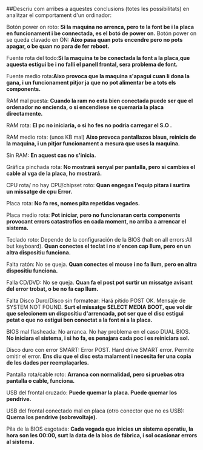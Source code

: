

##Descriu com arribes a aquestes conclusions (totes les possibilitats) en analitzar el comportament d'un ordinador:

Botón power on roto: **Si la maquina no arrenca, pero te la font be i la placa en funcionament i be connectada, es el botó de  power on.**
Botón power on se queda clavado en ON: **Aixo pasa quan pots encendre pero no pots apagar, o be quan no para de fer reboot.**

Fuente rota del todo:**Si la maquina te be conectada la font a la placa,que aquesta estigui be  i no falli el panell frontal, sera problema de font.**

Fuente medio rota:**Aixo provoca que la maquina s'apagui cuan li dona la gana, i un funcionament pitjor ja que no pot alimentar be a tots els components.**

RAM mal puesta: **Cuando la ram no esta bien conectada puede ser que el ordenador no encienda, o si encendiese se quemaria la placa directamente.**

RAM rota: **El pc no iniciaria, o si ho fes no podria carregar el S.O .**

RAM medio rota: (unos KB mal) **Aixo provoca pantallazos blaus, reinicis de la maquina, i un pitjor funcionament a mesura que uses la maquina.**

Sin RAM: **En aquest cas no s'inicia.**

Gráfica pinchada rota: **No mostrará senyal per pantalla, pero si cambies el cable al vga de la placa, ho mostrará.**

CPU rota/ no hay CPU/chipset roto: **Quan engegas l'equip pitara i surtira un missatge de cpu Error.**

Placa rota: **No fa res, nomes pita repetidas vegades.**

Placa medio rota: **Pot iniciar, pero no funcionaran certs components provocant errors catastrofics en cada moment, no arriba a arrencar el sistema.**

Teclado roto: Depende de la configuración de la BIOS (halt on all errors:All but keyboard). **Quan conectes el teclat i no s'encen cap llum, pero en un altra dispositiu funciona.**

Falta ratón: No se queja. **Quan conectes el mouse i no fa llum, pero en altra dispositiu funciona.**

Falla CD/DVD: No se queja. **Quan fa el post pot surtir un missatge avisant del error trobat, o be no fa cap llum.**

Falta Disco Duro/Disco sin formatear: Hará pitido POST OK. Mensaje de SYSTEM NOT FOUND. **Surt el missatge SELECT MEDIA BOOT, que vol dir que selecionem un dispositiu d'arrencada, pot ser que el disc estigui petat o que no estigui ben conectat a la font ni a la placa.**

BIOS mal flasheada: No arranca. No hay problema en el caso DUAL BIOS. **No iniciara el sistema, i si ho fa, es penajara cada poc i es reiniciara sol.**

Disco duro con error SMART: Error POST. Hard drive SMART error. Permite omitir el error. **Ens diu que el disc esta malament i necesita fer una copia de les dades per reemplaçarles.**

Pantalla rota/cable roto: **Arranca con normalidad, pero si pruebas otra pantalla o cable, funciona.**

USB del frontal cruzado: **Puede quemar la placa. Puede quemar los pendrive.**

USB del frontal conectado mal en placa (otro conector que no es USB): **Quema los pendrive (sobrevoltaje).**

Pila de la BIOS esgotada: **Cada vegada que inicies un sistema operatiu, la hora son les 00:00, surt la data de la bios de fábrica, i sol ocasionar errors al sistema.**


